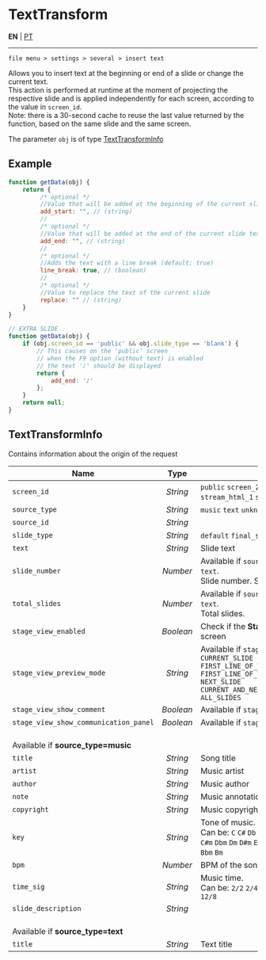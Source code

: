 # TextTransform

**EN** | [PT](https://github.com/holyrics/Scripts/blob/main/TextTransform.md)

---


`file menu > settings > several > insert text`

Allows you to insert text at the beginning or end of a slide or change the current text.<br>
This action is performed at runtime at the moment of projecting the respective slide and is applied independently for each screen, according to the value in `screen_id`.<br>
Note: there is a 30-second cache to reuse the last value returned by the function, based on the same slide and the same screen.

The parameter `obj` is of type [TextTransformInfo](#texttransforminfo)

## Example

```javascript
function getData(obj) {
    return {
         /* optional */
         //Value that will be added at the beginning of the current slide text
         add_start: "", // (string)
         //
         /* optional */
         //Value that will be added at the end of the current slide text
         add_end: "", // (string)
         //
         /* optional */
         //Adds the text with a line break (default: true)
         line_break: true, // (boolean)
         //
         /* optional */
         //Value to replace the text of the current slide
         replace: "" // (string)
    }
}
```

```javascript
// EXTRA SLIDE
function getData(obj) {
    if (obj.screen_id == 'public' && obj.slide_type == 'blank') {
        // This causes on the 'public' screen
        // when the F9 option (without text) is enabled
        // the text '♪' should be displayed
        return {
            add_end: '♪'
        };
    }
    return null;
}
```

## TextTransformInfo
Contains information about the origin of the request

| Name | Type  | Description |
| ---- | :---: | ------------|
| `screen_id` | _String_ | `public` `screen_2` `screen_3` `screen_?` `stream_image` `stream_html_1` `stream_html_2` `stream_html_3` |
| `source_type` | _String_ | `music` `text` `unknown` |
| `source_id` | _String_ |  |
| `slide_type` | _String_ | `default` `final_slide` `wallpaper` `blank` `black` |
| `text` | _String_ | Slide text |
| `slide_number` | _Number_ | Available if `source_type = music` or `source_type = text`.<br>Slide number. Starts at 1. |
| `total_slides` | _Number_ | Available if `source_type = music` or `source_type = text`.<br>Total slides. |
| `stage_view_enabled` | _Boolean_ | Check if the **Stage View** option is enabled on the screen |
| `stage_view_preview_mode` | _String_ | Available if `stage_view_enabled = true`<br>`CURRENT_SLIDE`<br>`FIRST_LINE_OF_THE_NEXT_SLIDE_WITH_SEPARATOR`<br>`FIRST_LINE_OF_THE_NEXT_SLIDE_WITHOUT_SEPARATOR`<br>`NEXT_SLIDE`<br>`CURRENT_AND_NEXT_SLIDE`<br>`ALL_SLIDES` |
| `stage_view_show_comment` | _Boolean_ | Available if `stage_view_enabled = true` |
| `stage_view_show_communication_panel` | _Boolean_ | Available if `stage_view_enabled = true` |
| <br>Available if **source_type=music** |  |  |
| `title` | _String_ | Song title |
| `artist` | _String_ | Music artist |
| `author` | _String_ | Music author |
| `note` | _String_ | Music annotation |
| `copyright` | _String_ | Music copyright |
| `key` | _String_ | Tone of music.<br>Can be: `C` `C#` `Db` `D` `D#` `Eb` `E` `F` `F#` `Gb` `G` `G#` `Ab` `A` `A#` `Bb` `B` `Cm` `C#m` `Dbm` `Dm` `D#m` `Ebm` `Em` `Fm` `F#m` `Gbm` `Gm` `G#m` `Abm` `Am` `A#m` `Bbm` `Bm` |
| `bpm` | _Number_ | BPM of the song |
| `time_sig` | _String_ | Music time.<br>Can be: `2/2` `2/4` `3/4` `4/4` `5/4` `6/4` `3/8` `6/8` `7/8` `9/8` `12/8` |
| `slide_description` | _String_ |  |
| <br>Available if **source_type=text** |  |  |
| `title` | _String_ | Text title |